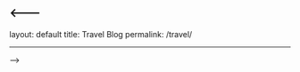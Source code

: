 <---
---
layout: default
title: Travel Blog
permalink: /travel/
<!-- description: Interesting reads -->
---
-->
